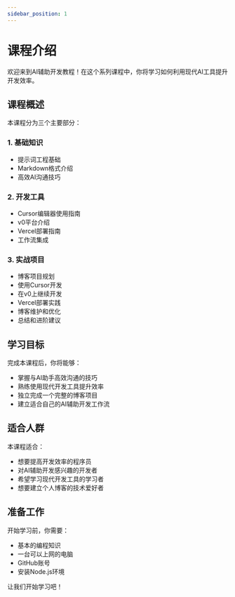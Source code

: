 ```yaml
---
sidebar_position: 1
---
```


# 课程介绍

欢迎来到AI辅助开发教程！在这个系列课程中，你将学习如何利用现代AI工具提升开发效率。

## 课程概述

本课程分为三个主要部分：

### 1. 基础知识
- 提示词工程基础
- Markdown格式介绍
- 高效AI沟通技巧

### 2. 开发工具
- Cursor编辑器使用指南
- v0平台介绍
- Vercel部署指南
- 工作流集成

### 3. 实战项目
- 博客项目规划
- 使用Cursor开发
- 在v0上继续开发
- Vercel部署实践
- 博客维护和优化
- 总结和进阶建议

## 学习目标

完成本课程后，你将能够：

- 掌握与AI助手高效沟通的技巧
- 熟练使用现代开发工具提升效率
- 独立完成一个完整的博客项目
- 建立适合自己的AI辅助开发工作流

## 适合人群

本课程适合：

- 想要提高开发效率的程序员
- 对AI辅助开发感兴趣的开发者
- 希望学习现代开发工具的学习者
- 想要建立个人博客的技术爱好者

## 准备工作

开始学习前，你需要：

- 基本的编程知识
- 一台可以上网的电脑
- GitHub账号
- 安装Node.js环境

让我们开始学习吧！
